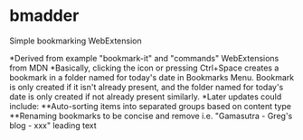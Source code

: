 # bmadder
Simple bookmarking WebExtension

*Derived from example "bookmark-it" and "commands" WebExtensions from MDN
*Basically, clicking the icon or pressing Ctrl+Space creates a bookmark in a folder named for today's date in Bookmarks Menu. Bookmark is only created if it isn't already present, and the folder named for today's date is only created if not already present similarly.
*Later updates could include:
**Auto-sorting items into separated groups based on content type
**Renaming bookmarks to be concise and remove i.e. "Gamasutra - Greg's blog - xxx" leading text
